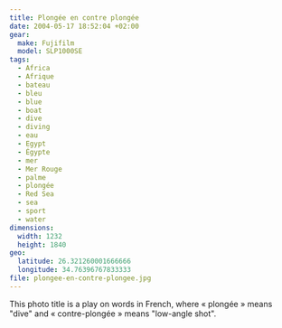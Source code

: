 ```yaml
---
title: Plongée en contre plongée
date: 2004-05-17 18:52:04 +02:00
gear:
  make: Fujifilm
  model: SLP1000SE
tags:
  - Africa
  - Afrique
  - bateau
  - bleu
  - blue
  - boat
  - dive
  - diving
  - eau
  - Egypt
  - Égypte
  - mer
  - Mer Rouge
  - palme
  - plongée
  - Red Sea
  - sea
  - sport
  - water
dimensions:
  width: 1232
  height: 1840
geo:
  latitude: 26.321260001666666
  longitude: 34.76396767833333
file: plongee-en-contre-plongee.jpg
---
```


This photo title is a play on words in French, where « plongée » means "dive" and « contre-plongée » means "low-angle shot".
